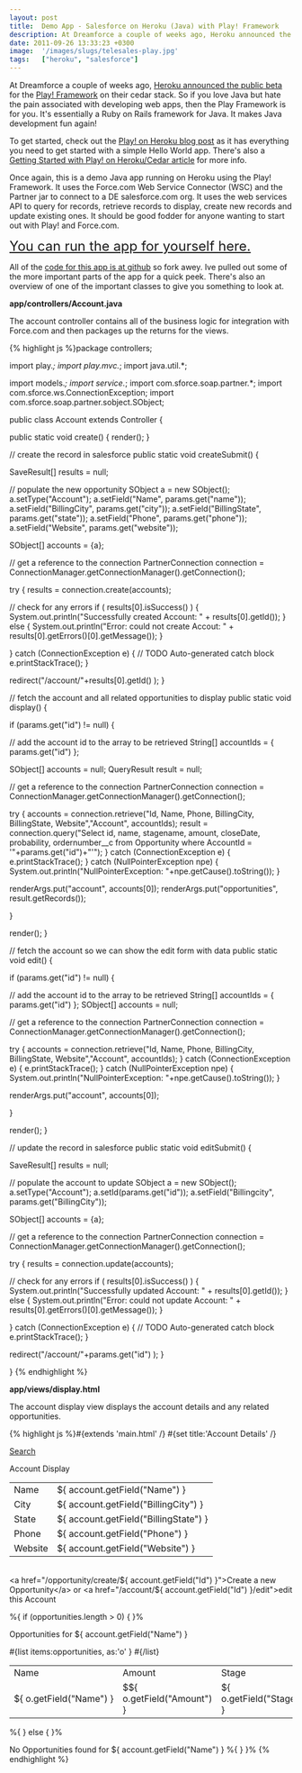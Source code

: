 ```yaml
---
layout: post
title:  Demo App - Salesforce on Heroku (Java) with Play! Framework
description: At Dreamforce a couple of weeks ago, Heroku announced the public beta for the Play! Framework on their cedar stack. So if you love Java but hate the pain associated with developing web apps, then the Play Framework is for you. Its essentially a Ruby on Rails framework for Java. It makes Java development fun again!  To get started, check out the Play! on Heroku blog post as it has everything you need to get started with a simple Hello World app. Theres also a Getting Started with Play! on Heroku/
date: 2011-09-26 13:33:23 +0300
image:  '/images/slugs/telesales-play.jpg'
tags:   ["heroku", "salesforce"]
---
```

<p>At Dreamforce a couple of weeks ago, <a href="http://blog.heroku.com/archives/2011/8/29/play/">Heroku announced the public beta</a> for the <a href="http://www.playframework.org/">Play! Framework</a> on their cedar stack. So if you love Java but hate the pain associated with developing web apps, then the Play Framework is for you. It's essentially a Ruby on Rails framework for Java. It makes Java development fun again!</p>
<p>To get started, check out the <a href="http://blog.heroku.com/archives/2011/8/29/play/">Play! on Heroku blog post</a> as it has everything you need to get started with a simple Hello World app. There's also a <a href="http://devcenter.heroku.com/articles/play">Getting Started with Play! on Heroku/Cedar article</a> for more info.</p>
<p>Once again, this is a demo Java app running on Heroku using the Play! Framework. It uses the Force.com Web Service Connector (WSC) and the Partner jar to connect to a DE salesforce.com org. It uses the web services API to query for records, retrieve records to display, create new records and update existing ones. It should be good fodder for anyone wanting to start out with Play! and Force.com.</p>
<p><span style="font-size:x-large"><a href="http://telesales-play.herokuapp.com/">You can run the app for yourself here.</a></span></p>
<p>All of the <a href="https://github.com/jeffdonthemic/Telesales-Play">code for this app is at github</a> so fork awey. Ive pulled out some of the more important parts of the app for a quick peek. There's also an overview of one of the important classes to give you something to look at.</p>
<p><strong>app/controllers/Account.java</strong></p>
<p>The account controller contains all of the business logic for integration with Force.com and then packages up the returns for the views.</p>
{% highlight js %}package controllers;

import play.*;
import play.mvc.*;
import java.util.*;

import models.*;
import service.*;
import com.sforce.soap.partner.*;
import com.sforce.ws.ConnectionException;
import com.sforce.soap.partner.sobject.SObject;

public class Account extends Controller {

 public static void create() {
  render();
 }
 
 // create the record in salesforce
 public static void createSubmit() {
 
  SaveResult[] results = null;
   
  // populate the new opportunity
  SObject a = new SObject();
  a.setType("Account");
  a.setField("Name", params.get("name"));
  a.setField("BillingCity", params.get("city"));
  a.setField("BillingState", params.get("state"));
  a.setField("Phone", params.get("phone"));
  a.setField("Website", params.get("website"));
  
  SObject[] accounts = {a};
  
  // get a reference to the connection
  PartnerConnection connection = ConnectionManager.getConnectionManager().getConnection();
  
  try {
 results = connection.create(accounts);
 
 // check for any errors
 if ( results[0].isSuccess() ) {
   System.out.println("Successfully created Account: " + results[0].getId());
 } else {
   System.out.println("Error: could not create Accout: " + results[0].getErrors()[0].getMessage());
 }
 
  } catch (ConnectionException e) {
 // TODO Auto-generated catch block
 e.printStackTrace();
  }
  
  redirect("/account/"+results[0].getId() );
 }

 // fetch the account and all related opportunities to display
 public static void display() {

  if (params.get("id") != null) {
 
 // add the account id to the array to be retrieved
 String[] accountIds = { params.get("id") };

 SObject[] accounts = null;
 QueryResult result = null;
 
 // get a reference to the connection
 PartnerConnection connection = ConnectionManager.getConnectionManager().getConnection();
 
 try {
  accounts = connection.retrieve("Id, Name, Phone, BillingCity, BillingState, Website","Account", accountIds);
  result = connection.query("Select id, name, stagename, amount, closeDate, probability, ordernumber__c from Opportunity where AccountId = '"+params.get("id")+"'");
 } catch (ConnectionException e) {
  e.printStackTrace();
 } catch (NullPointerException npe) {
  System.out.println("NullPointerException: "+npe.getCause().toString());
 }
 
 renderArgs.put("account", accounts[0]);
 renderArgs.put("opportunities", result.getRecords());

  }

  render();
 }

 // fetch the account so we can show the edit form with data
 public static void edit() {

  if (params.get("id") != null) {
 
 // add the account id to the array to be retrieved
 String[] accountIds = { params.get("id") };
 SObject[] accounts = null;
 
 // get a reference to the connection
 PartnerConnection connection = ConnectionManager.getConnectionManager().getConnection();
 
 try {
  accounts = connection.retrieve("Id, Name, Phone, BillingCity, BillingState, Website","Account", accountIds);
 } catch (ConnectionException e) {
  e.printStackTrace();
 } catch (NullPointerException npe) {
  System.out.println("NullPointerException: "+npe.getCause().toString());
 }
 
 renderArgs.put("account", accounts[0]);

  }

  render();
 }

 // update the record in salesforce
 public static void editSubmit() {
   
  SaveResult[] results = null;
 
  // populate the account to update
  SObject a = new SObject();
  a.setType("Account");
  a.setId(params.get("id"));
  a.setField("Billingcity", params.get("BillingCity"));
  
  SObject[] accounts = {a};
  
  // get a reference to the connection
  PartnerConnection connection = ConnectionManager.getConnectionManager().getConnection();
  
  try {
 results = connection.update(accounts);
 
 // check for any errors
 if ( results[0].isSuccess() ) {
   System.out.println("Successfully updated Account: " + results[0].getId());
 } else {
   System.out.println("Error: could not update Account: " + results[0].getErrors()[0].getMessage());
 }
 
  } catch (ConnectionException e) {
 // TODO Auto-generated catch block
 e.printStackTrace();
  }
 
  redirect("/account/"+params.get("id") );
 }

}
{% endhighlight %}
<p><strong>app/views/display.html</strong></p>
<p>The account display view displays the account details and any related opportunities.</p>
{% highlight js %}#{extends 'main.html' /}
#{set title:'Account Details' /}

<span class="nav"><a href="/opportunity">Search</a></span><p/>
<span class="title">Account Display</span>
<p/>

<table id="fancytable">
 <tr>
  <td class="label">Name</td>
  <td>${ account.getField("Name") }</td>
 </tr>
 <tr>
  <td class="label">City</td>
  <td>${ account.getField("BillingCity") }</td>
 </tr>
 <tr>
  <td class="label">State</td>
  <td>${ account.getField("BillingState") }</td>
 </tr>
 <tr>
  <td class="label">Phone</td>
  <td>${ account.getField("Phone") }</td>
 </tr>
 <tr>
  <td class="label">Website</td>
  <td>${ account.getField("Website") }</td>
 </tr> 
</table>
  
<br><a href="/opportunity/create/${ account.getField("Id") }">Create a new Opportunity</a> 
or <a href="/account/${ account.getField("Id") }/edit">edit this Account</a><p/> 

%{ if (opportunities.length > 0) { }%

 <p/><span class="heading">Opportunities for ${ account.getField("Name") }</span><br><p/>
 
 <table id="fancytable">
 <tr>
  <td class="label">Name</td>
  <td class="label">Amount</td>
  <td class="label">Stage</td>
  <td class="label">Probability</td>
  <td class="label">Close Date</td>
  <td class="label">Order</td>
 </tr>
 #{list items:opportunities, as:'o' }
  <tr>
 <td nowrap>${ o.getField("Name") }</td>
 <td>$${ o.getField("Amount") }</td>
 <td>${ o.getField("StageName") }</td>
 <td>${ o.getField("Probability") }</td>
 <td>${ o.getField("CloseDate") }</td>
 <td>${ o.getField("OrderNumber__c") }</td>
  </tr>
 #{/list}
 </table>

%{ } else { }%
 <p/><span class="heading">No Opportunities found for ${ account.getField("Name") }</span>
%{ } }%
{% endhighlight %}


